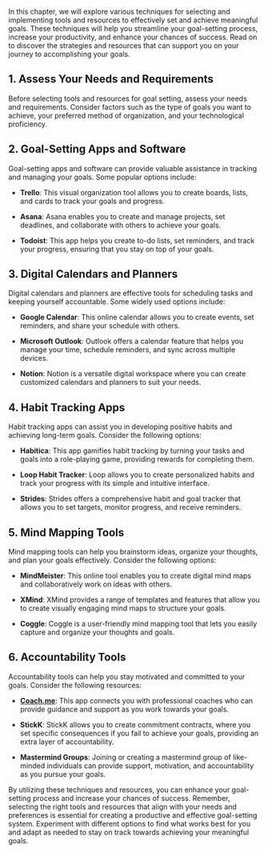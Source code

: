 
In this chapter, we will explore various techniques for selecting and implementing tools and resources to effectively set and achieve meaningful goals. These techniques will help you streamline your goal-setting process, increase your productivity, and enhance your chances of success. Read on to discover the strategies and resources that can support you on your journey to accomplishing your goals.

1\. Assess Your Needs and Requirements
-------------------------------------

Before selecting tools and resources for goal setting, assess your needs and requirements. Consider factors such as the type of goals you want to achieve, your preferred method of organization, and your technological proficiency.

2\. Goal-Setting Apps and Software
---------------------------------

Goal-setting apps and software can provide valuable assistance in tracking and managing your goals. Some popular options include:

* **Trello**: This visual organization tool allows you to create boards, lists, and cards to track your goals and progress.

* **Asana**: Asana enables you to create and manage projects, set deadlines, and collaborate with others to achieve your goals.

* **Todoist**: This app helps you create to-do lists, set reminders, and track your progress, ensuring that you stay on top of your goals.

3\. Digital Calendars and Planners
---------------------------------

Digital calendars and planners are effective tools for scheduling tasks and keeping yourself accountable. Some widely used options include:

* **Google Calendar**: This online calendar allows you to create events, set reminders, and share your schedule with others.

* **Microsoft Outlook**: Outlook offers a calendar feature that helps you manage your time, schedule reminders, and sync across multiple devices.

* **Notion**: Notion is a versatile digital workspace where you can create customized calendars and planners to suit your needs.

4\. Habit Tracking Apps
----------------------

Habit tracking apps can assist you in developing positive habits and achieving long-term goals. Consider the following options:

* **Habitica**: This app gamifies habit tracking by turning your tasks and goals into a role-playing game, providing rewards for completing them.

* **Loop Habit Tracker**: Loop allows you to create personalized habits and track your progress with its simple and intuitive interface.

* **Strides**: Strides offers a comprehensive habit and goal tracker that allows you to set targets, monitor progress, and receive reminders.

5\. Mind Mapping Tools
---------------------

Mind mapping tools can help you brainstorm ideas, organize your thoughts, and plan your goals effectively. Consider the following options:

* **MindMeister**: This online tool enables you to create digital mind maps and collaboratively work on ideas with others.

* **XMind**: XMind provides a range of templates and features that allow you to create visually engaging mind maps to structure your goals.

* **Coggle**: Coggle is a user-friendly mind mapping tool that lets you easily capture and organize your thoughts and goals.

6\. Accountability Tools
-----------------------

Accountability tools can help you stay motivated and committed to your goals. Consider the following resources:

* **[Coach.me](http://Coach.me)**: This app connects you with professional coaches who can provide guidance and support as you work towards your goals.

* **StickK**: StickK allows you to create commitment contracts, where you set specific consequences if you fail to achieve your goals, providing an extra layer of accountability.

* **Mastermind Groups**: Joining or creating a mastermind group of like-minded individuals can provide support, motivation, and accountability as you pursue your goals.

By utilizing these techniques and resources, you can enhance your goal-setting process and increase your chances of success. Remember, selecting the right tools and resources that align with your needs and preferences is essential for creating a productive and effective goal-setting system. Experiment with different options to find what works best for you and adapt as needed to stay on track towards achieving your meaningful goals.
